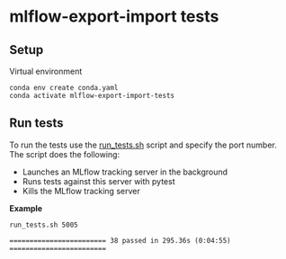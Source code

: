 # mlflow-export-import tests

## Setup

Virtual environment
```
conda env create conda.yaml
conda activate mlflow-export-import-tests
```
  
## Run tests

To run the tests use the [run_tests.sh](run_tests.sh) script and specify the port number.
The script does the following:
* Launches an MLflow tracking server in the background
* Runs tests against this server with pytest
* Kills the MLflow tracking server

**Example**
```
run_tests.sh 5005
```
```
======================== 38 passed in 295.36s (0:04:55) ========================

```
